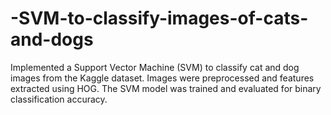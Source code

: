 # -SVM-to-classify-images-of-cats-and-dogs
Implemented a Support Vector Machine (SVM) to classify cat and dog images from the Kaggle dataset. Images were preprocessed and features extracted using HOG. The SVM model was trained and evaluated for binary classification accuracy.

